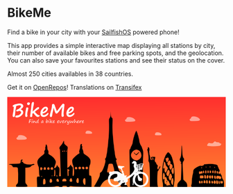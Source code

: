 BikeMe
======

Find a bike in your city with your [SailfishOS](https://sailfishos.org/) powered phone!

This app provides a simple interactive map displaying all stations by city,
their number of available bikes and free parking spots, and the geolocation.
You can also save your favourites stations and see their status on the cover.

Almost 250 cities availables in 38 countries.

Get it on [OpenRepos](https://openrepos.net/content/sthocs/bikeme)!
Translations on [Transifex](https://www.transifex.com/sthocs/harbour-bikeme)

![BikeMe banner](images/banner.png)
